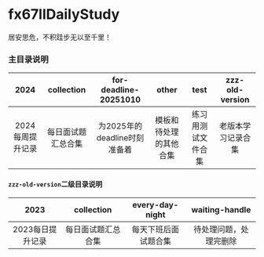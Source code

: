 # fx67llDailyStudy
居安思危，不积跬步无以至千里！  


### 主目录说明  
|  2024				|  collection			|  for-deadline-20251010		|  other					|  test					|  zzz-old-version		|
|  :----:			|  :----:				|  :----:						|  :----:					|  :----:				|  :----:				|
|  2024每周提升记录	|  每日面试题汇总合集	|  为2025年的deadline时刻准备着	|  模板和待处理的其他合集	|  练习用测试文件合集	|  老版本学习记录合集	|

#### `zzz-old-version`二级目录说明  
|  2023				|  collection			|  every-day-night		|  waiting-handle			|  
|  :----:			|  :----:				|  :----:				|  :----:					|  
|  2023每日提升记录	|  每日面试题汇总合集	|  每天下班后面试题合集	|  待处理问题，处理完删除	|  